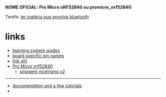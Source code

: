 **NOME OFICIAL:  Pro Micro nRF52840 ou promicro_nrf52840**

Tarefa: [ler matéria que envolve bluetooth](https://learn.sparkfun.com/tutorials/sending-sensor-data-via-bluetooth)


# links
- [learning system guides](https://github.com/adafruit/Adafruit_Learning_System_Guides/tree/main/CircuitPython_Essentials/CircuitPython_AnalogOut)
- [board specific pin names](https://circuitpython-github-jepler.readthedocs.io/en/latest/shared-bindings/board/index.html)
- [link útil](https://docs.zephyrproject.org/latest/boards/others/promicro_nrf52840/doc/index.html)
- [Pro Micro nrf52840](https://nicekeyboards.com/docs/nice-nano/pinout-schematic/)
	- [pinagem nice!nano v2](https://nicekeyboards.com/docs/nice-nano/pinout-schematic/)

---
- [documentation and a few tutorials](https://www.sparkfun.com/documentation)
- 